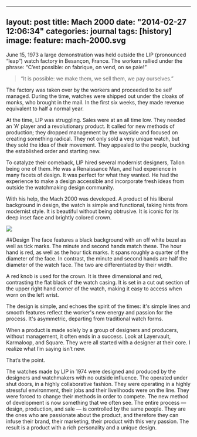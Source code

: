 
---
layout: post
title: Mach 2000
date: "2014-02-27 12:06:34"
categories: journal
tags: [history]
image:
  feature: mach-2000.svg
---
June 15, 1973 a large demonstration was held outside the LIP (pronounced “leap”) watch factory in Besançon, France.  The workers rallied under the phrase: “C’est possible: on fabrique, on vend, on se paie!” 

> “It is possible: we make them, we sell them, we pay ourselves.”

The factory was taken over by the workers and proceeded to be self managed. During the time, watches were shipped out under the cloaks of monks, who brought in the mail. In the first six weeks, they made revenue equivalent to half a normal year. 

At the time, LIP was struggling. Sales were at an all time low. They needed an 'A' player and a revolutionary product. It called for new methods of production; they dropped management by the wayside and focused on creating something radical. They not only sold a very unique watch, but they sold the idea of their movement. They appealed to the people, bucking the established order and starting new.

To catalyze their comeback, LIP hired several modernist designers, Tallon being one of them. He was a Renaissance Man, and had experience in many facets of design. It was perfect for what they wanted. He had the experience to make a design accessible and incorporate fresh ideas from outside the watchmaking design community. 

With his help, the Mach 2000 was developed. A product of his liberal background in design, the watch is simple and functional, taking hints from modernist style. It is beautiful without being obtrusive. It is iconic for its deep inset face and brightly colored crown. 

<img src="http://www.coletownsend.com/content/LIP/lip-small.svg">

##Design
The face features a black background with an off white bezel as well as tick marks. The minute and second hands match these. The hour hand is red, as well as the hour tick marks. It spans roughly a quarter of the diameter of the face. In contrast, the minute and second hands are half the diameter of the watch face. The two are differentiated by their width.

A red knob is used for the crown. It is three dimensional and red, contrasting the flat black of the watch casing. It is set in a cut out section of the upper right hand corner of the watch, making it easy to access when worn on the left wrist. 

The design is simple, and echoes the spirit of the times: it's simple lines and smooth features reflect the worker's new energy and passion for the process. It's asymmetric, departing from traditional watch forms.

When a product is made solely by  a group of designers and producers, without management, it often ends in a success. Look at Layervault, Karmaloop, and Square. They were all started with a designer at their core. I realize what I’m saying isn’t new. 

That’s the point.

The watches made by LIP in 1974 were designed and produced by the designers and watchmakers with no outside influence. The operated under shut doors, in a highly collaborative fashion. They were operating in a highly stressful environment, their jobs and their livelihoods were on the line. They were forced to  change their methods in order to compete. The new method of development is now something that we often see. The entire process — design, production, and sale — is controlled by the same people. They are the ones who are passionate about the product, and therefore they can infuse their brand, their marketing, their product with this very passion. The result is a product with a rich personality and a unique design.  